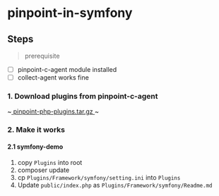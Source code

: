 # pinpoint-in-symfony

## Steps

> prerequisite 

- [ ] pinpoint-c-agent module installed
- [ ] collect-agent works fine

### 1. Download plugins from pinpoint-c-agent

~[ pinpoint-php-plugins.tar.gz ](https://github.com/pinpoint-apm/pinpoint-c-agent/releases/download/v4.0.0-beta/pinpoint-php-plugins-v4.0.0.tar.gz)~

### 2. Make it works

#### 2.1 symfony-demo

1. copy `Plugins` into root
2. composer update
3. cp `Plugins/Framework/symfony/setting.ini` into `Plugins`
4. Update `public/index.php` as `Plugins/Framework/symfony/Readme.md`
